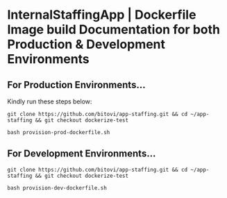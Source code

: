 # InternalStaffingApp | Dockerfile Image build Documentation for both Production & Development Environments

## For Production Environments...

Kindly run these steps below:

`git clone https://github.com/bitovi/app-staffing.git && cd ~/app-staffing && git checkout dockerize-test`

`bash provision-prod-dockerfile.sh`


## For Development Environments...

`git clone https://github.com/bitovi/app-staffing.git && cd ~/app-staffing && git checkout dockerize-test`

`bash provision-dev-dockerfile.sh`
